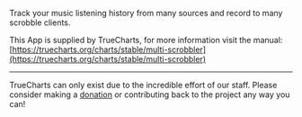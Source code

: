 Track your music listening history from many sources and record to many scrobble clients.

This App is supplied by TrueCharts, for more information visit the manual: [https://truecharts.org/charts/stable/multi-scrobbler](https://truecharts.org/charts/stable/multi-scrobbler)

---

TrueCharts can only exist due to the incredible effort of our staff.
Please consider making a [donation](https://truecharts.org/sponsor) or contributing back to the project any way you can!
